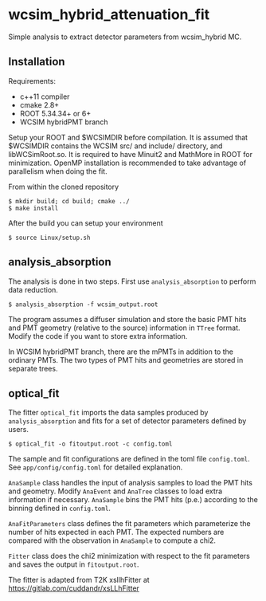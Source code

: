 # wcsim_hybrid_attenuation_fit

Simple analysis to extract detector parameters from wcsim_hybrid MC.

## Installation

Requirements:
- c++11 compiler
- cmake 2.8+
- ROOT 5.34.34+ or 6+
- WCSIM hybridPMT branch

Setup your ROOT and $WCSIMDIR before compilation. It is assumed that $WCSIMDIR contains the WCSIM src/ and include/ directory, and libWCSimRoot.so. It is required to have Minuit2 and MathMore in ROOT for minimization. OpenMP installation is recommended to take advantage of parallelism when doing the fit.

From within the cloned repository

```
$ mkdir build; cd build; cmake ../
$ make install
```

After the build you can setup your environment

```
$ source Linux/setup.sh
```
  
## analysis_absorption

The analysis is done in two steps. First use `analysis_absorption` to perform data reduction.

    $ analysis_absorption -f wcsim_output.root 

The program assumes a diffuser simulation and store the basic PMT hits and PMT geometry (relative to the source) information in `TTree` format. Modify the code if you want to store extra information.

In WCSIM hybridPMT branch, there are the mPMTs in addition to the ordinary PMTs. The two types of PMT hits and geometries are stored in separate trees.

## optical_fit

The fitter `optical_fit` imports the data samples produced by `analysis_absorption` and fits for a set of detector parameters defined by users.

    $ optical_fit -o fitoutput.root -c config.toml

The sample and fit configurations are defined in the toml file `config.toml`. See `app/config/config.toml` for detailed explanation.

`AnaSample` class handles the input of analysis samples to load the PMT hits and geometry. Modify `AnaEvent` and `AnaTree` classes to load extra information if necessary. `AnaSample` bins the PMT hits (p.e.) according to the binning defined in `config.toml`.

`AnaFitParameters` class defines the fit parameters which parameterize the number of hits expected in each PMT. The expected numbers are compared with the observation in `AnaSample` to compute a chi2.

`Fitter` class does the chi2 minimization with respect to the fit parameters and saves the output in `fitoutput.root`.

The fitter is adapted from T2K xsllhFitter at https://gitlab.com/cuddandr/xsLLhFitter
